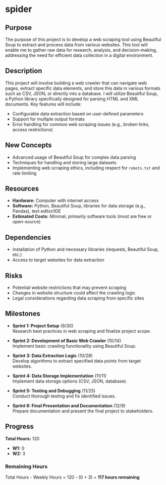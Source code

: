 # spider

## Purpose
The purpose of this project is to develop a web scraping tool using Beautiful Soup to extract and process data from various websites. This tool will enable me to gather raw data for research, analysis, and decision-making, addressing the need for efficient data collection in a digital environment.

## Description
This project will involve building a web crawler that can navigate web pages, extract specific data elements, and store this data in various formats such as CSV, JSON, or directly into a database. I will utilize Beautiful Soup, a Python library specifically designed for parsing HTML and XML documents. Key features will include:
- Configurable data extraction based on user-defined parameters
- Support for multiple output formats
- Error handling for common web scraping issues (e.g., broken links, access restrictions)

## New Concepts
- Advanced usage of Beautiful Soup for complex data parsing
- Techniques for handling and storing large datasets
- Implementing web scraping ethics, including respect for `robots.txt` and rate limiting

## Resources
- **Hardware:** Computer with internet access
- **Software:** Python, Beautiful Soup, libraries for data storage (e.g., Pandas), text editor/IDE
- **Estimated Costs:** Minimal, primarily software tools (most are free or open-source)

## Dependencies
- Installation of Python and necessary libraries (requests, Beautiful Soup, etc.)
- Access to target websites for data extraction

## Risks
- Potential website restrictions that may prevent scraping
- Changes in website structure could affect the crawling logic
- Legal considerations regarding data scraping from specific sites

## Milestones
- **Sprint 1: Project Setup** (9/30)  
  Research best practices in web scraping and finalize project scope.
  
- **Sprint 2: Development of Basic Web Crawler** (10/14)  
  Implement basic crawling functionality using Beautiful Soup.
  
- **Sprint 3: Data Extraction Logic** (10/28)  
  Develop algorithms to extract specified data points from target websites.
  
- **Sprint 4: Data Storage Implementation** (11/11)  
  Implement data storage options (CSV, JSON, database).
  
- **Sprint 5: Testing and Debugging** (11/25)  
  Conduct thorough testing and fix identified issues.
  
- **Sprint 6: Final Presentation and Documentation** (12/9)  
  Prepare documentation and present the final project to stakeholders.


## Progress
**Total Hours:** 120

- **W1:** 0
- **W2:** 3

### Remaining Hours
Total Hours - Weekly Hours = 120 - (0 + 3) = **117 hours remaining**

